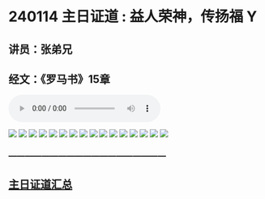 # 240114 主日证道 : 益人荣神，传扬福 Y
## 讲员：张弟兄
## 经文：《罗马书》15章

<audio controls src="./240114.mp3"></audio>

![](./01.JPG)
![](./02.JPG)
![](./03.JPG)
![](./04.JPG)
![](./05.JPG)
![](./06.JPG)
![](./07.JPG)
![](./08.JPG)
![](./09.JPG)
![](./10.JPG)
![](./11.JPG)
![](./12.JPG)
![](./13.JPG)
![](./14.JPG)
![](./15.JPG)
![](./16.JPG)



### ———————————————————

## [主日证道汇总](https://nccchurch.github.io/Sermons/)



